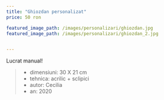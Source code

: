 ```yaml
---
title: "Ghiozdan personalizat"
price: 50 ron

featured_image_path: /images/personalizari/ghiozdan.jpg
featured_image_path: /images/personalizari/ghiozdan_2.jpg


---
```


Lucrat manual!

> - dimensiuni: 30 X 21 cm
> - tehnica: acrilic + sclipici
> - autor: Cecilia
> - an: 2020
